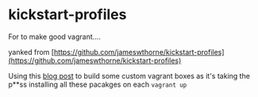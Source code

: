 kickstart-profiles
==================

For to make good vagrant....

yanked from [https://github.com/jameswthorne/kickstart-profiles](https://github.com/jameswthorne/kickstart-profiles)

Using this [blog post](http://thornelabs.net/2013/11/11/create-a-centos-6-vagrant-base-box-from-scratch-using-virtualbox.html) to build some custom vagrant boxes as it's taking the p**ss installing all these pacakges on each `vagrant up`


